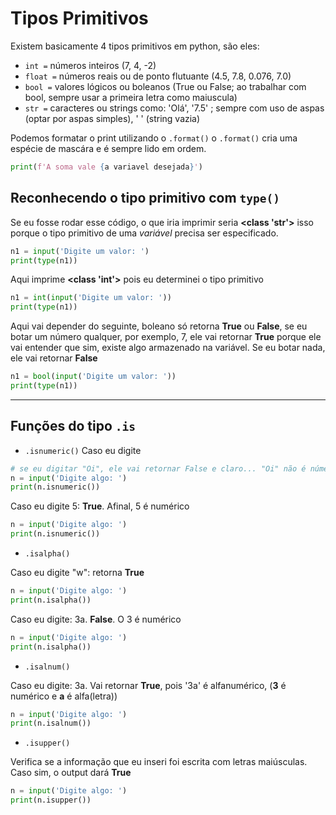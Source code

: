 # Tipos Primitivos

 Existem basicamente 4 tipos primitivos em python, são eles:

- `int =` números inteiros (7, 4, -2)
- `float =` números reais ou de ponto flutuante (4.5, 7.8, 0.076, 7.0)
- `bool =` valores lógicos ou boleanos (True ou False; ao trabalhar com bool, sempre usar a primeira letra como maiuscula)
- `str =` caracteres ou strings como: 'Olá', '7.5' ; sempre com uso de aspas (optar por aspas simples), ' ' (string vazia)

Podemos formatar o print utilizando o `.format()`
o `.format()` cria uma espécie de mascára e é sempre lido em ordem.
```py
print(f'A soma vale {a variavel desejada}')
```

## Reconhecendo o tipo primitivo com `type()`
Se eu fosse rodar esse código, o que iria imprimir seria **<class 'str'>** isso porque o tipo primitivo de uma _variável_ precisa ser especificado.

```py
n1 = input('Digite um valor: ')
print(type(n1)) 
```

Aqui imprime **<class 'int'>** pois eu determinei o tipo primitivo
```py
n1 = int(input('Digite um valor: '))
print(type(n1))
```

Aqui vai depender do seguinte, boleano só retorna **True** ou **False**, se eu botar um número qualquer, por exemplo, 7, ele vai retornar **True** porque ele vai entender que sim, existe algo armazenado na variável. Se eu botar nada, ele vai retornar **False**
```py
n1 = bool(input('Digite um valor: '))
print(type(n1))
```
***
##  Funções do tipo `.is`
 
- `.isnumeric()`
Caso eu digite 
```py
# se eu digitar "Oi", ele vai retornar False e claro... "Oi" não é númerico.
n = input('Digite algo: ')
print(n.isnumeric()) 
```
Caso eu digite 5: **True**. Afinal, 5 é numérico
```py
n = input('Digite algo: ')
print(n.isnumeric())
``` 
- `.isalpha()`

Caso eu digite "w": retorna **True**
```py
n = input('Digite algo: ')
print(n.isalpha())
```
Caso eu digite: 3a. **False**. O 3 é numérico 
```py
n = input('Digite algo: ')
print(n.isalpha())
```
- `.isalnum()`

Caso eu digite: 3a. Vai retornar **True**, pois '3a' é alfanumérico, (**3** é numérico e **a** é alfa(letra))
```py
n = input('Digite algo: ')
print(n.isalnum())
```
- `.isupper()`

Verifica se a informação que eu inseri foi escrita com letras maiúsculas. Caso sim, o output dará **True**

```py
n = input('Digite algo: ')
print(n.isupper())
```